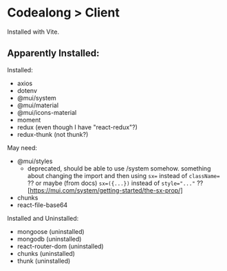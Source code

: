 # Codealong > Client

Installed with Vite.

Apparently Installed:
-

Installed:
- axios
- dotenv
- @mui/system
- @mui/material
- @mui/icons-material
- moment
- redux (even though I have "react-redux"?)
- redux-thunk (not thunk?)


May need:
- @mui/styles
    - deprecated, should be able to use /system somehow. something about changing the import and then using `sx=` instead of `className=` ?? or maybe (from docs) `sx=({...})` instead of `style="..."` ?? [https://mui.com/system/getting-started/the-sx-prop/]
- chunks
- react-file-base64


Installed and Uninstalled:
- mongoose (uninstalled)
- mongodb (uninstalled)
- react-router-dom (uninstalled)
- chunks (uninstalled)
- thunk (uninstalled)
